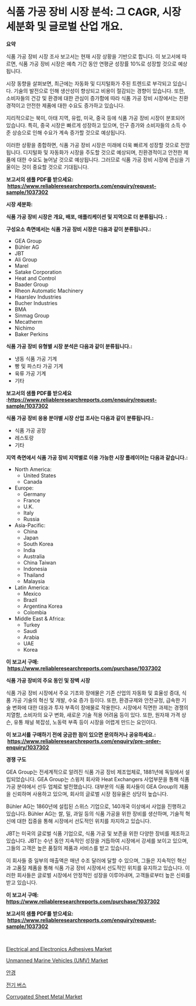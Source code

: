 <p><h1>식품 가공 장비 시장 분석: 그 CAGR, 시장 세분화 및 글로벌 산업 개요.</h1></p><p><strong>요약</strong></p>
<p><p>식품 가공 장비 시장 조사 보고서는 현재 시장 상황을 기반으로 합니다. 이 보고서에 따르면, 식품 가공 장비 시장은 예측 기간 동안 연평균 성장률 10%로 성장할 것으로 예상됩니다.</p><p>시장 동향을 살펴보면, 최근에는 자동화 및 디지털화가 주된 트렌드로 부각되고 있습니다. 기술의 발전으로 인해 생산성이 향상되고 비용이 절감되는 경향이 있습니다. 또한, 소비자들의 건강 및 환경에 대한 관심이 증가함에 따라 식품 가공 장비 시장에서는 친환경적이고 안전한 제품에 대한 수요도 증가하고 있습니다.</p><p>지리적으로는 북미, 아태 지역, 유럽, 미국, 중국 등에 식품 가공 장비 시장이 분포되어 있습니다. 특히, 중국 시장은 빠르게 성장하고 있으며, 인구 증가와 소비자들의 소득 수준 상승으로 인해 수요가 계속 증가할 것으로 예상됩니다.</p><p>이러한 상황을 종합하면, 식품 가공 장비 시장은 미래에 더욱 빠르게 성장할 것으로 전망됩니다. 디지털화 및 자동화가 시장을 주도할 것으로 예상되며, 친환경적이고 안전한 제품에 대한 수요도 늘어날 것으로 예상됩니다. 그러므로 식품 가공 장비 시장에 관심을 기울이는 것이 중요할 것으로 기대됩니다.</p></p>
<p><strong>보고서의 샘플 PDF를 받으세요: &nbsp;<a href="https://www.reliableresearchreports.com/enquiry/request-sample/1037302">https://www.reliableresearchreports.com/enquiry/request-sample/1037302</a></strong></p>
<p><strong>시장 세분화:</strong></p>
<p><strong> 식품 가공 장비 시장은 개요, 배포, 애플리케이션 및 지역으로 더 분류됩니다. :</strong></p>
<p><strong>구성요소 측면에서는 식품 가공 장비 시장은 다음과 같이 분류됩니다.:</strong></p>
<p><ul><li>GEA Group</li><li>Bühler AG</li><li>JBT</li><li>Ali Group</li><li>Marel</li><li>Satake Corporation</li><li>Heat and Control</li><li>Baader Group</li><li>Rheon Automatic Machinery</li><li>Haarslev Industries</li><li>Bucher Industries</li><li>BMA</li><li>Sinmag Group</li><li>Mecatherm</li><li>Nichimo</li><li>Baker Perkins</li></ul></p>
<p><strong> 식품 가공 장비 유형별 시장 분석은 다음과 같이 분류됩니다.:</strong></p>
<p><ul><li>냉동 식품 가공 기계</li><li>빵 및 파스타 가공 기계</li><li>육류 가공 기계</li><li>기타</li></ul></p>
<p><strong>보고서의 샘플 PDF를 받으세요 :<a href="https://www.reliableresearchreports.com/enquiry/request-sample/1037302">https://www.reliableresearchreports.com/enquiry/request-sample/1037302</a></strong></p>
<p><strong> 식품 가공 장비 응용 분야별 시장 산업 조사는 다음과 같이 분류됩니다.:</strong></p>
<p><ul><li>식품 가공 공장</li><li>레스토랑</li><li>기타</li></ul></p>
<p><strong>지역 측면에서 식품 가공 장비 지역별로 이용 가능한 시장 플레이어는 다음과 같습니다.:</strong></p>
<p><ul>
    <li>
        North America:
        <ul>
            <li>United States</li>
            <li>Canada</li>
        </ul>
    </li>
    <li>
        Europe:
        <ul>
            <li>Germany</li>
            <li>France</li>
            <li>U.K.</li>
            <li>Italy</li>
            <li>Russia</li>
        </ul>
    </li>
    <li>
        Asia-Pacific:
        <ul>
            <li>China</li>
            <li>Japan</li>
            <li>South Korea</li>
            <li>India</li>
            <li>Australia</li>
            <li>China Taiwan</li>
            <li>Indonesia</li>
            <li>Thailand</li>
            <li>Malaysia</li>
        </ul>
    </li>
    <li>
        Latin America:
        <ul>
            <li>Mexico</li>
            <li>Brazil</li>
            <li>Argentina Korea</li>
            <li>Colombia</li>
        </ul>
    </li>
    <li>
        Middle East & Africa:
        <ul>
            <li>Turkey</li>
            <li>Saudi</li>
            <li>Arabia</li>
            <li>UAE</li>
            <li>Korea</li>
        </ul>
    </li>
    </ul></p>
<p><strong>이 보고서 구매: &nbsp;<a href="https://www.reliableresearchreports.com/purchase/1037302">https://www.reliableresearchreports.com/purchase/1037302</a></strong></p>
<p><strong>식품 가공 장비의 주요 동인 및 장벽 시장</strong></p>
<p><p>식품 가공 장비 시장에서 주요 기초와 장애물은 기존 산업의 자동화 및 효율성 증대, 식품 가공 기술의 혁신 및 개발, 수요 증가 등이다. 또한, 환경규제와 안전규정, 급속한 기술 변화에 대한 대응과 투자 부족이 장애물로 작용한다. 시장에서 직면한 과제는 경쟁의 치열함, 소비자의 요구 변화, 새로운 기술 적용 어려움 등이 있다. 또한, 원자재 가격 상슨, 유통 채널 복잡성, 노동력 부족 등이 시장을 어렵게 만드는 요인이다.</p></p>
<p><strong>이 보고서를 구매하기 전에 궁금한 점이 있으면 문의하거나 공유하세요.: &nbsp;<a href="https://www.reliableresearchreports.com/enquiry/pre-order-enquiry/1037302">https://www.reliableresearchreports.com/enquiry/pre-order-enquiry/1037302</a></strong></p>
<p><strong>경쟁 구도</strong></p>
<p><p>GEA Group는 전세계적으로 알려진 식품 가공 장비 제조업체로, 1881년에 독일에서 설립되었습니다. GEA Group는 스윙저 회사와 Heat Exchangers 사업부문을 통해 식품 가공 분야에서 선두 업체로 발전했습니다. 대부분의 식품 회사들이 GEA Group의 제품을 신뢰하며 사용하고 있으며, 회사의 글로벌 시장 점유율은 상당히 높습니다.</p><p>Bühler AG는 1860년에 설립된 스위스 기업으로, 140개국 이상에서 사업을 진행하고 있습니다. Bühler AG는 쌀, 밀, 과일 등의 식품 가공을 위한 장비를 생산하며, 기술적 혁신에 대한 집중을 통해 시장에서 선도적인 위치를 차지하고 있습니다.</p><p>JBT는 미국의 글로벌 식품 기업으로, 식품 가공 및 보존을 위한 다양한 장비를 제조하고 있습니다. JBT는 수년 동안 지속적인 성장을 거듭하여 시장에서 강세를 보이고 있으며, 그들의 고객은 높은 품질의 제품과 서비스를 받고 있습니다.</p><p>이 회사들 중 일부의 매출액은 매년 수조 달러에 달할 수 있으며, 그들은 지속적인 혁신과 고품질 제품을 통해 식품 가공 장비 시장에서 선도적인 위치를 유지하고 있습니다. 이러한 회사들은 글로벌 시장에서 안정적인 성장을 이루어내며, 고객들로부터 높은 신뢰를 받고 있습니다.</p></p>
<p><strong>이 보고서 구매: &nbsp; <a href="https://www.reliableresearchreports.com/purchase/1037302">https://www.reliableresearchreports.com/purchase/1037302</a></strong></p>
<p><strong>보고서의 샘플 PDF를 받으세요: &nbsp;<a href="https://www.reliableresearchreports.com/enquiry/request-sample/1037302">https://www.reliableresearchreports.com/enquiry/request-sample/1037302</a></strong><strong></strong></p>
<p>&nbsp;</p>
<p><p><a href="https://issuu.com/reportprime-2/docs/electrical-and-electronics-adhesives-market-size-2">Electrical and Electronics Adhesives Market</a></p><p><a href="https://github.com/marloy8/Market-Research-Report-List-3/blob/main/unmanned-marine-vehicles-umv-market.md">Unmanned Marine Vehicles (UMV) Market</a></p><p><a href="https://github.com/vseigx30c9a1j/Market-Research-Report-List-1/blob/main/2887130188895.md">안경</a></p><p><a href="https://github.com/plelbej847484502/Market-Research-Report-List-1/blob/main/4776115188894.md">전기 버스</a></p><p><a href="https://ivy-potential-64b.notion.site/Corrugated-Sheet-Metal-Market-Size-Share-Trends-Analysis-Report-By-Material-By-Type-By-End-user-bcac780f02f74889a10fc0327f5184a8">Corrugated Sheet Metal Market</a></p></p>